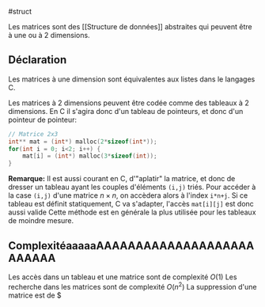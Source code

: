 #struct

Les matrices sont des [[Structure de données]] abstraites qui peuvent être à une ou à 2 dimensions.

## Déclaration
Les matrices à une dimension sont équivalentes aux listes dans le langages C.

Les matrices à 2 dimensions peuvent être codée comme des tableaux à 2 dimensions. En C il s'agira donc d'un tableau de pointeurs, et donc d'un pointeur de pointeur:

```c
// Matrice 2x3
int** mat = (int*) malloc(2*sizeof(int*));
for(int i = 0; i<2; i++) {
	mat[i] = (int*) malloc(3*sizeof(int));
}
```

**Remarque:** Il est aussi courant en C, d'"aplatir" la matrice, et donc de dresser un tableau ayant les couples d'éléments `(i,j)` triés.
Pour accéder à la case `(i,j)` d'une matrice $n\times n$, on accèdera alors à l'index `i*n+j`. Si ce tableau est définit statiquement, C va s'adapter, l'accès `mat[i][j]` est donc aussi valide
Cette méthode est en générale la plus utilisée pour les tableaux de moindre mesure.

## ComplexitéaaaaaAAAAAAAAAAAAAAAAAAAAAAAAAA

Les accès dans un tableau et une matrice sont de complexité $O(1)$
Les recherche dans les matrices sont de complexité $O(n^2)$
La suppression d'une matrice est de $
